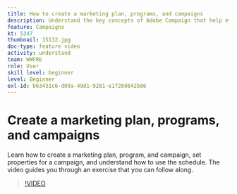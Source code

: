 ```yaml
---
title: How to create a marketing plan, programs, and campaigns
description: Understand the key concepts of Adobe Campaign that help effectively plan, execute, and measure cross-channel marketing campaigns.
feature: Campaigns
kt: 5347
thumbnail: 35132.jpg
doc-type: feature video
activity: understand
team: WWFRE
role: User
skill level: beginner
level: Beginner
exl-id: b63431c6-d09a-49d1-9281-e1f260842b86
---
```

# Create a marketing plan, programs, and campaigns

Learn how to create a marketing plan, program, and campaign, set properties for a campaign, and understand how to use the schedule. 
The video guides you through an exercise that you can follow along.

>[!VIDEO](https://video.tv.adobe.com/v/35132?quality=12&learn=on)
